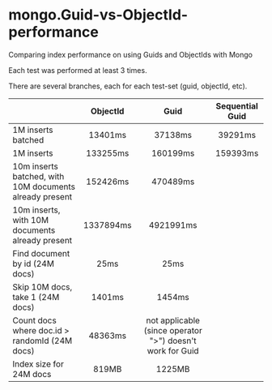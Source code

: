 mongo.Guid-vs-ObjectId-performance
==================================

Comparing index performance on using Guids and ObjectIds with Mongo

Each test was performed at least 3 times.

There are several branches, each for each test-set (guid, objectId, etc).


|                                                         | ObjectId      | Guid            | Sequential Guid|
| --------------------------------------------------------|:-------------:|:----------------:|:---:|
| 1M inserts batched                                      | 13401ms       |   37138ms       |39291ms|
| 1M inserts                                              | 133255ms      |   160199ms      |159393ms|
| 10m inserts batched, with 10M documents already present | 152426ms      |    470489ms     ||
| 10m inserts, with 10M documents already present         | 1337894ms     |    4921991ms    ||
| Find document by id (24M docs)                          | 25ms          |     25ms        ||
| Skip 10M docs, take 1 (24M docs)                        | 1401ms        |     1454ms      ||
| Count docs where doc.id > randomId  (24M docs)          | 48363ms       |not applicable (since operator ">") doesn't work for Guid||
|Index size for 24M docs                                  | 819MB         |       1225MB    ||
